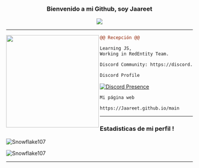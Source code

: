 <h3 align = 'center'>Bienvenido a mi Github, soy Jaareet</h3>

<p align="center">
  <img src="https://readme-typing-svg.herokuapp.com/?center=true&vCenter=true&color=cb204c&width=500&lines=Bienvenido" />
</p>

<hr>
<img align="left" height="250" src="https://cdn.discordapp.com/avatars/886670803234594856/f31edffa70d083e2d9e346833458e7dc.png?size=1024"/>

```diff
@@ Recepción @@

Learning JS,
Working in RedEntity Team.

Discord Community: https://discord.gg/EhrPUjVsXX

```

<div>
  <div>
  
```diff
Discord Profile
```
[![Discord Presence](https://lanyard-profile-readme.vercel.app/api/886670803234594856)](https://discord.com/users/886670803234594856)
    
```diff
Mi página web
```
    
```diff
https://Jaareet.github.io/main
```
    
<hr>
    


### Estadisticas de mi perfil !

![Snowflake107](https://github-readme-stats.vercel.app/api?username=Jaareet&show_icons=true&theme=tokyonight&hide=["issues"])

![Snowflake107](https://github-readme-stats.vercel.app/api/top-langs?username=Jaareet&show_icons=true&theme=tokyonight&layout=compact)
    
<hr>
